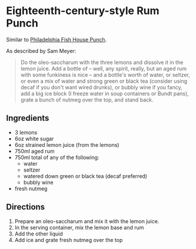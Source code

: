 # Eighteenth-century-style Rum Punch

Similar to [Philadelphia Fish House Punch](./philadelphia-fish-house-punch).

As described by Sam Meyer:

> Do the oleo-saccharum with the three lemons and dissolve it in the lemon juice. Add a bottle of – well, any spirit, really, but an aged rum with some funkiness is nice – and a bottle's worth of water, or seltzer, or even a mix of water and strong green or black tea (consider using decaf if you don't want wired drunks), or bubbly wine if you fancy, add a big ice block (I freeze water in soup containers or Bundt pans), grate a bunch of nutmeg over the top, and stand back.

## Ingredients

* 3 lemons
* 6oz white sugar
* 6oz strained lemon juice (from the lemons)
* 750ml aged rum
* 750ml total of any of the following:
  * water
  * seltzer
  * watered down green or black tea (decaf preferred)
  * bubbly wine
* fresh nutmeg

## Directions

1. Prepare an oleo-saccharum and mix it with the lemon juice.
2. In the serving container, mix the lemon base and rum
3. Add the other liquid
4. Add ice and grate fresh nutmeg over the top
